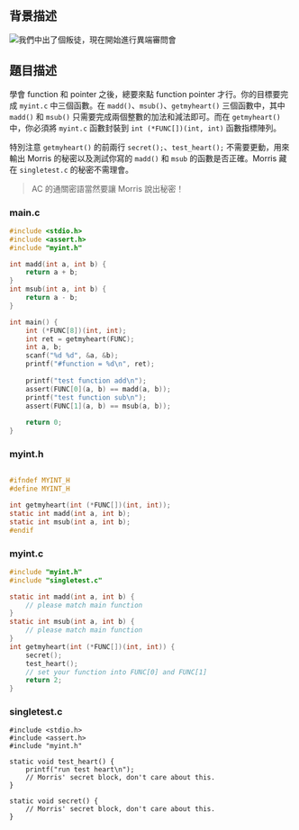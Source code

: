 ## 背景描述 ##

![我們中出了個叛徒，現在開始進行異端審問會](http://i.imgur.com/dYvAfDM.jpg)

## 題目描述 ##

學會 function 和 pointer 之後，總要來點 function pointer 才行。你的目標要完成 `myint.c` 中三個函數。在 `madd()`、`msub()`、`getmyheart()` 三個函數中，其中 `madd()` 和 `msub()` 只需要完成兩個整數的加法和減法即可。而在 `getmyheart()` 中，你必須將 `myint.c` 函數封裝到 `int (*FUNC[])(int, int)` 函數指標陣列。

特別注意 `getmyheart()` 的前兩行 `secret();`、`test_heart();` 不需要更動，用來輸出 Morris 的秘密以及測試你寫的 `madd()` 和 `msub` 的函數是否正確。Morris 藏在 `singletest.c` 的秘密不需理會。

> AC 的通關密語當然要讓 Morris 說出秘密！

### main.c ###

```c
#include <stdio.h>
#include <assert.h>
#include "myint.h"

int madd(int a, int b) {
	return a + b;
}
int msub(int a, int b) {
	return a - b; 
}

int main() {
	int (*FUNC[8])(int, int);
	int ret = getmyheart(FUNC);
	int a, b;
	scanf("%d %d", &a, &b);
	printf("#function = %d\n", ret);
	
	printf("test function add\n");
	assert(FUNC[0](a, b) == madd(a, b));
	printf("test function sub\n");
	assert(FUNC[1](a, b) == msub(a, b));
	
	return 0;
}
```

### myint.h ###
```c

#ifndef MYINT_H
#define MYINT_H

int getmyheart(int (*FUNC[])(int, int));
static int madd(int a, int b);
static int msub(int a, int b);
#endif
```

### myint.c ###
```c
#include "myint.h"
#include "singletest.c"

static int madd(int a, int b) {
	// please match main function
}
static int msub(int a, int b) {
	// please match main function
}
int getmyheart(int (*FUNC[])(int, int)) {
	secret();
	test_heart();
	// set your function into FUNC[0] and FUNC[1]
	return 2;
}
```

### singletest.c ###

```
#include <stdio.h>
#include <assert.h>
#include "myint.h"

static void test_heart() {
	printf("run test heart\n");
	// Morris' secret block, don't care about this.
}

static void secret() {
 	// Morris' secret block, don't care about this.
}
```